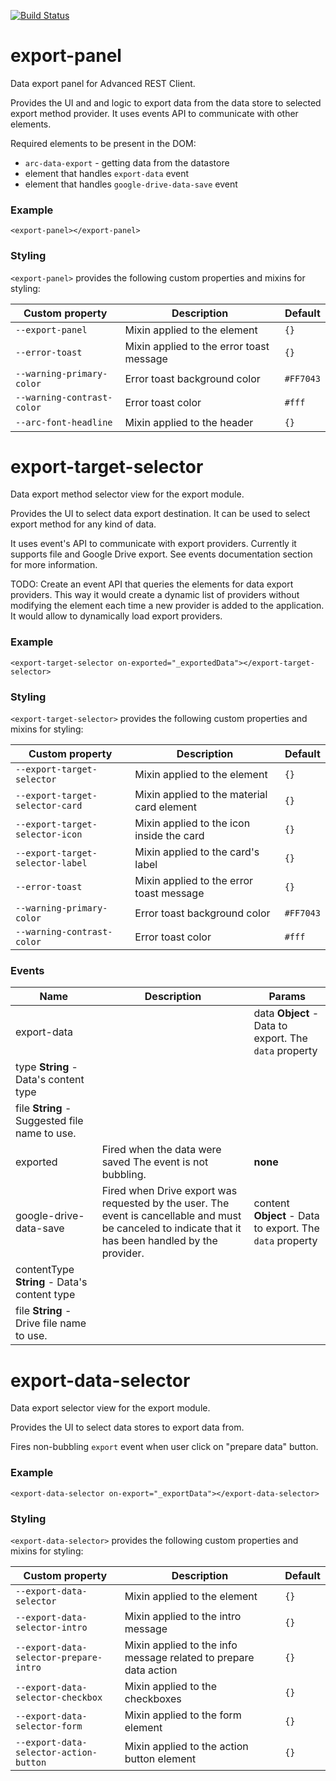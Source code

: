[![Build Status](https://travis-ci.org/advanced-rest-client/export-panel.svg?branch=stage)](https://travis-ci.org/advanced-rest-client/export-panel)  

# export-panel

Data export panel for Advanced REST Client.

Provides the UI and and logic to export data from the data store to selected
export method provider. It uses events API to communicate with other elements.

Required elements to be present in the DOM:

-   `arc-data-export` - getting data from the datastore
-   element that handles `export-data` event
-   element that handles `google-drive-data-save` event

### Example
```
<export-panel></export-panel>
```

### Styling
`<export-panel>` provides the following custom properties and mixins for styling:

Custom property | Description | Default
----------------|-------------|----------
`--export-panel` | Mixin applied to the element | `{}`
`--error-toast` | Mixin applied to the error toast message | `{}`
`--warning-primary-color` | Error toast background color | `#FF7043`
`--warning-contrast-color` | Error toast color | `#fff`
`--arc-font-headline` | Mixin applied to the header | `{}`

# export-target-selector

Data export method selector view for the export module.

Provides the UI to select data export destination. It can be used to select
export method for any kind of data.

It uses event's API to communicate with export providers.
Currently it supports file and Google Drive export. See events documentation
section for more information.

TODO: Create an event API that queries the elements for data export providers.
This way it would create a dynamic list of providers without modifying the element
each time a new provider is added to the application. It would allow to
dynamically load export providers.

### Example
```
<export-target-selector on-exported="_exportedData"></export-target-selector>
```

### Styling
`<export-target-selector>` provides the following custom properties and mixins for styling:

Custom property | Description | Default
----------------|-------------|----------
`--export-target-selector` | Mixin applied to the element | `{}`
`--export-target-selector-card` | Mixin applied to the material card element | `{}`
`--export-target-selector-icon` | Mixin applied to the icon inside the card | `{}`
`--export-target-selector-label` | Mixin applied to the card's label | `{}`
`--error-toast` | Mixin applied to the error toast message | `{}`
`--warning-primary-color` | Error toast background color | `#FF7043`
`--warning-contrast-color` | Error toast color | `#fff`



### Events
| Name | Description | Params |
| --- | --- | --- |
| export-data |  | data **Object** - Data to export. The `data` property |
type **String** - Data's content type |
file **String** - Suggested file name to use. |
| exported | Fired when the data were saved  The event is not bubbling. | __none__ |
| google-drive-data-save | Fired when Drive export was requested by the user. The event is cancellable and must be canceled to indicate that it has been handled by the provider. | content **Object** - Data to export. The `data` property |
contentType **String** - Data's content type |
file **String** - Drive file name to use. |
# export-data-selector

Data export selector view for the export module.

Provides the UI to select data stores to export data from.

Fires non-bubbling `export` event when user click on "prepare data" button.

### Example
```
<export-data-selector on-export="_exportData"></export-data-selector>
```

### Styling
`<export-data-selector>` provides the following custom properties and mixins for styling:

Custom property | Description | Default
----------------|-------------|----------
`--export-data-selector` | Mixin applied to the element | `{}`
`--export-data-selector-intro` | Mixin applied to the intro message | `{}`
`--export-data-selector-prepare-intro` | Mixin applied to the info message related to prepare data action | `{}`
`--export-data-selector-checkbox` | Mixin applied to the checkboxes | `{}`
`--export-data-selector-form` | Mixin applied to the form element | `{}`
`--export-data-selector-action-button` | Mixin applied to the action button element | `{}`

